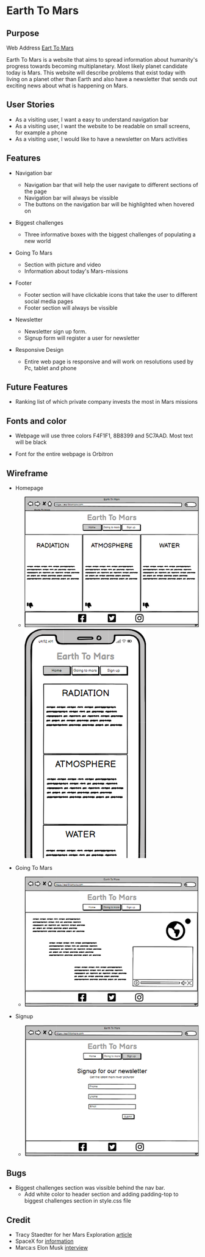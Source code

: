 # Earth To Mars

## Purpose
Web Address [Eart To Mars](https://stojj2.github.io/Portfolio-Project-1/)

Earth To Mars is a website that aims to spread information about humanity's progress towards becoming multiplanetary. Most likely planet candidate today is Mars. This website will describe problems that exist today with living on a planet other than Earth and also have a newsletter that sends out exciting news about what is happening on Mars.

## User Stories

- As a visiting user, I want a easy to understand navigation bar
- As a visiting user, I want the website to be readable on small screens, for example a phone
- As a visiting user, I would like to have a newsletter on Mars activities

## Features

- Navigation bar
  - Navigation bar that will help the user navigate to different sections of the page
  - Navigation bar will always be vissible
  - The buttons on the navigation bar will be highlighted when hovered on

- Biggest challenges
   - Three informative boxes with the biggest challenges of populating a new world
   
- Going To Mars
   - Section with picture and video
   - Information about today's Mars-missions
  
- Footer
  - Footer section will have clickable icons that take the user to different social media pages
  - Footer section will always be vissible

- Newsletter
  - Newsletter sign up form.
  - Signup form will register a user for newsletter

- Responsive Design
  - Entire web page is responsive and will work on resolutions used by Pc, tablet and phone

## Future Features
- Ranking list of which private company invests the most in Mars missions



## Fonts and color
- Webpage will use three colors F4F1F1, 8B8399 and 5C7AAD. Most text will be black

- Font for the entire webpage is Orbitron
## Wireframe

  - Homepage
  
    - ![Homepage Wireframe](https://github.com/Stojj2/Portfolio-Project-1/blob/main/media/Earth-To-Mars.png?raw=)
     ![Homepage Wireframe](https://github.com/Stojj2/Portfolio-Project-1/blob/main/media/Earth-To-Mars_Phone.png?raw=)



  - Going To Mars
    - ![Homepage Wireframe](https://github.com/Stojj2/Portfolio-Project-1/blob/main/media/Going-To-Mars.png?raw=)



  - Signup
    - ![Homepage Wireframe](https://github.com/Stojj2/Portfolio-Project-1/blob/main/media/Signup.png?raw=)

## Bugs
  - Biggest challenges section was vissible behind the nav bar.
     - Add white color to header section and adding padding-top to biggest challenges section in style.css file




## Credit

  - Tracy Staedter for her Mars Exploration [article](https://now.northropgrumman.com/mars-exploration-3-problems-science-needs-to-solve-first/)
  - SpaceX for [information](https://www.spacex.com/human-spaceflight/mars/)
  - Marca:s Elon Musk [interview](https://www.marca.com/en/lifestyle/us-news/2022/03/19/6236048cca474106568b456d.html)